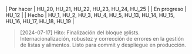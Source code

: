 | Por hacer   | HU_20, HU_21, HU_22, HU_23, HU_24, HU_25 |
| En progreso | HU_12                                          |
| Hecho       | HU_1, HU_2, HU_3, HU_4, HU_5, HU_13, HU_14, HU_15, HU_16, HU_17, HU_18, HU_19                               |

> [2024-07-17] Hito: Finalización del bloque @lists. Internacionalización, robustez y corrección de errores en la gestión de listas y alimentos. Listo para commit y despliegue en producción.
